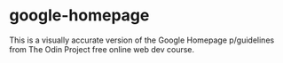 # google-homepage
This is a visually accurate version of the Google Homepage p/guidelines from The Odin Project free online web dev course.

